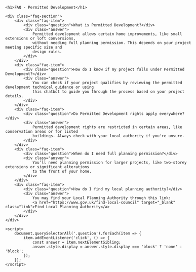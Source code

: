 <!DOCTYPE html>
<html lang="en">
<head>
    <meta charset="UTF-8">
    <meta name="viewport" content="width=device-width, initial-scale=1.0">
    <title>FAQ - Permitted Development</title>
    <style>
        body {
            font-family: Arial, sans-serif;
            max-width: 600px;
            margin: auto;
            padding: 20px;
        }
        h1 {
            text-align: center;
            color: #333;
        }
        .faq-section {
            margin-top: 20px;
        }
        .faq-item {
            margin-bottom: 15px;
            border-bottom: 1px solid #ccc;
        }
        .question {
            font-weight: bold;
            cursor: pointer;
            color: #0056b3;
        }
        .answer {
            display: none;
            padding: 10px 0;
            color: #333;
        }
        .link {
            color: #0056b3;
            text-decoration: none;
        }
    </style>
</head>
<body>

    <h1>FAQ - Permitted Development</h1>

    <div class="faq-section">
        <div class="faq-item">
            <div class="question">What is Permitted Development?</div>
            <div class="answer">
                Permitted development allows certain home improvements, like small extensions or loft conversions, 
                without needing full planning permission. This depends on your project meeting specific size and 
                design rules.
            </div>
        </div>
        <div class="faq-item">
            <div class="question">How do I know if my project falls under Permitted Development?</div>
            <div class="answer">
                You can check if your project qualifies by reviewing the permitted development technical guidance or using 
                this chatbot to guide you through the process based on your project details.
            </div>
        </div>
        <div class="faq-item">
            <div class="question">Do Permitted Development rights apply everywhere?</div>
            <div class="answer">
                Permitted development rights are restricted in certain areas, like conservation areas or for listed 
                buildings. Always check with your local authority if you're unsure.
            </div>
        </div>
        <div class="faq-item">
            <div class="question">When do I need full planning permission?</div>
            <div class="answer">
                You’ll need planning permission for larger projects, like two-storey extensions or significant alterations 
                to the front of your home.
            </div>
        </div>
        <div class="faq-item">
            <div class="question">How do I find my local planning authority?</div>
            <div class="answer">
                You may find your Local Planning Authority through this link:
                <a href="https://www.gov.uk/find-local-council" target="_blank" class="link">Find Local Planning Authority</a>
            </div>
        </div>
    </div>

    <script>
        document.querySelectorAll('.question').forEach(item => {
            item.addEventListener('click', () => {
                const answer = item.nextElementSibling;
                answer.style.display = answer.style.display === 'block' ? 'none' : 'block';
            });
        });
    </script>

</body>
</html>
